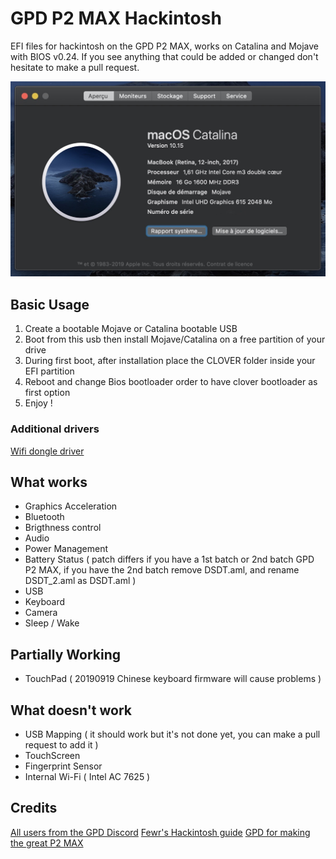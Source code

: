 # GPD P2 MAX Hackintosh

EFI files for hackintosh on the GPD P2 MAX, works on Catalina and Mojave with BIOS v0.24.
If you see anything that could be added or changed don't hesitate to make a pull request.

![Catalina with working Graphics Acceleration](/images/Catalina.jpeg)

## Basic Usage

1. Create a bootable Mojave or Catalina bootable USB
2. Boot from this usb then install Mojave/Catalina on a free partition of your drive
3. During first boot, after installation place the CLOVER folder inside your EFI partition
4. Reboot and change Bios bootloader order to have clover bootloader as first option
5. Enjoy !

### Additional drivers

[Wifi dongle driver](https://github.com/chris1111/Wireless-USB-Adapter-Clover)

## What works

- Graphics Acceleration
- Bluetooth
- Brigthness control
- Audio
- Power Management
- Battery Status ( patch differs if you have a 1st batch or 2nd batch GPD P2 MAX, if you have the 2nd batch remove DSDT.aml, and rename DSDT_2.aml as DSDT.aml )
- USB
- Keyboard
- Camera
- Sleep / Wake

## Partially Working

- TouchPad ( 20190919 Chinese keyboard firmware will cause problems )

## What doesn't work

- USB Mapping ( it should work but it's not done yet, you can make a pull request to add it )
- TouchScreen
- Fingerprint Sensor
- Internal Wi-Fi ( Intel AC 7625 )

## Credits

[All users from the GPD Discord]()
[Fewr's Hackintosh guide](https://fewt.gitbook.io/laptopguide/)
[GPD for making the great P2 MAX](http://gpd.hk/)
